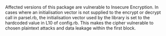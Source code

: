 Affected versions of this package are vulnerable to Insecure Encryption. In cases where an initialisation vector is not supplied to the encrypt or decrypt call in parsel.rb, the initialisation vector used by the library is set to the hardcoded value in L10 of config.rb. This makes the cipher vulnerable to chosen plaintext attacks and data leakage within the first block.